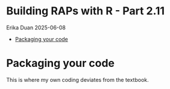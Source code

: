 # Building RAPs with R - Part 2.11
Erika Duan
2025-06-08

- [Packaging your code](#packaging-your-code)

# Packaging your code

This is where my own coding deviates from the textbook.
